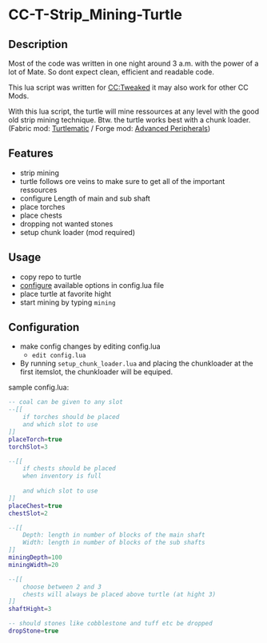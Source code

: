 # CC-T-Strip_Mining-Turtle


## Description
Most of the code was written in one night around 3 a.m. with the power of a lot of Mate. So dont expect clean, efficient and readable code.

This lua script was written for [CC:Tweaked](https://www.modrinth.com/mod/cc-tweaked) it may also work for other CC Mods.

With this lua script, the turtle will mine ressources at any level with the good old strip mining technique.
Btw. the turtle works best with a chunk loader. (Fabric mod: [Turtlematic](https://modrinth.com/mod/turtlematic) / Forge mod: [Advanced Peripherals](https://modrinth.com/mod/advancedperipherals))

## Features
- strip mining
- turtle follows ore veins to make sure to get all of the important ressources
- configure Length of main and sub shaft
- place torches
- place chests
- dropping not wanted stones
- setup chunk loader (mod required)

## Usage
- copy repo to turtle
- [configure](#configuration) available options in config.lua file
- place turtle at favorite hight
- start mining by typing `mining`

## Configuration
- make config changes by editing config.lua
  - `edit config.lua`
- By running `setup_chunk_loader.lua` and placing the chunkloader at the first itemslot, the chunkloader will be equiped.

sample config.lua:
``` lua
-- coal can be given to any slot
--[[
    if torches should be placed
    and which slot to use
]]
placeTorch=true
torchSlot=3

--[[
    if chests should be placed 
    when inventory is full
    
    and which slot to use
]]
placeChest=true
chestSlot=2

--[[
    Depth: length in number of blocks of the main shaft
    Width: length in number of blocks of the sub shafts
]]
miningDepth=100
miningWidth=20

--[[ 
    choose between 2 and 3
    chests will always be placed above turtle (at hight 3)
]]
shaftHight=3

-- should stones like cobblestone and tuff etc be dropped
dropStone=true
```
